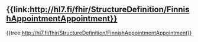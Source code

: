 ## {{link:http://hl7.fi/fhir/StructureDefinition/FinnishAppointmentAppointment}}
{{tree:http://hl7.fi/fhir/StructureDefinition/FinnishAppointmentAppointment}}